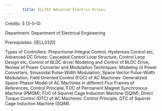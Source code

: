 ```yaml
---
        title: ELL763 Advanced Electric Drives
---
```

Credits: 3 (3-0-0)

Department: Department of Electrical Engineering

Prerequisites: [[ELL332]]

Types of Controllers: Proportional-Integral Control, Hysteresis Control etc, Advanced DC Drives: Cascaded Control Loop Structure, Control Loop Design etc, Control of BLDC drive: Modeling and Control of BLDC Drive, Review of Power Converter and Modulation Techniques: Modeling of Power Converters, Sinusoidal Pulse-Width Modulation, Space Vector Pulse-Width Modulation, Field Oriented Control (FOC) of AC Machines: Generalized Space-Phasor Model of AC Machines in different Flux Frames of References, Control Principle, FOC of Permanent Magnet Synchronous Machine (PMSM), FOC of Squirrel Cage Induction Machine (SQIM), Direct Torque Control (DTC) of AC Machines: Control Principle, DTC of Squirrel Cage Induction Machine (SQIM).